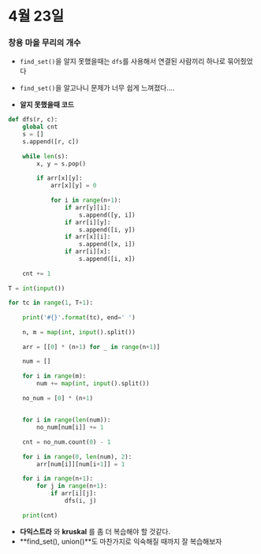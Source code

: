 # 4월 23일



### 창용 마을 무리의 개수

- `find_set()`을 알지 못했을때는 `dfs`를 사용해서 연결된 사람끼리 하나로 묶어줬었다
- `find_set()`을 알고나니 문제가 너무 쉽게 느껴졌다....

- **알지 못했을때 코드**

```python
def dfs(r, c):
    global cnt
    s = []
    s.append([r, c])
 
    while len(s):
        x, y = s.pop()
 
        if arr[x][y]:
            arr[x][y] = 0
 
            for i in range(n+1):
                if arr[y][i]:
                    s.append([y, i])
                if arr[i][y]:
                    s.append([i, y])
                if arr[x][i]:
                    s.append([x, i])
                if arr[i][x]:
                    s.append([i, x])
 
    cnt += 1
 
T = int(input())
 
for tc in range(1, T+1):
 
    print('#{}'.format(tc), end=' ')
 
    n, m = map(int, input().split())
 
    arr = [[0] * (n+1) for _ in range(n+1)]
 
    num = []
 
    for i in range(m):
        num += map(int, input().split())
 
    no_num = [0] * (n+1)
 
 
    for i in range(len(num)):
        no_num[num[i]] += 1
 
    cnt = no_num.count(0) - 1
 
    for i in range(0, len(num), 2):
        arr[num[i]][num[i+1]] = 1
 
    for i in range(n+1):
        for j in range(n+1):
            if arr[i][j]:
                dfs(i, j)
 
    print(cnt)
```



- **다익스트라** 와 **kruskal** 를 좀 더 복습해야 할 것같다.
- **find_set(), union()**도 마찬가지로 익숙해질 때까지 잘 복습해보자

